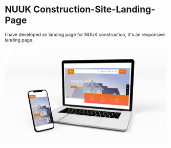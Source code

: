 # NUUK Construction-Site-Landing-Page
I have developed an landing page for NUUK construction, it's an responsive landing page.

<img src="./img/Mockup.jpg">
